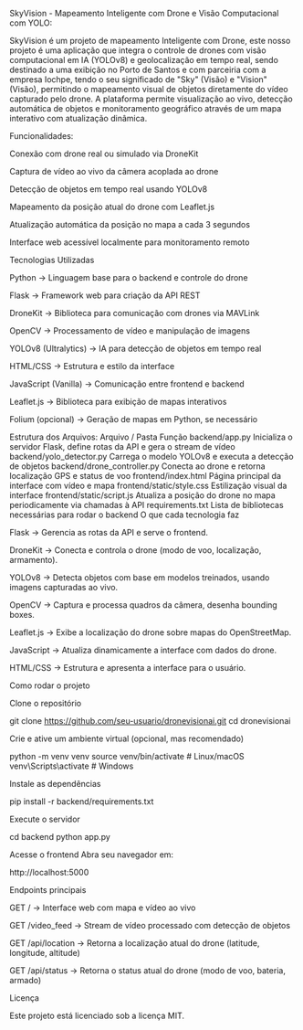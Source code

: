 SkyVision - Mapeamento Inteligente com Drone e Visão Computacional com YOLO:

SkyVision é um projeto de mapeamento Inteligente com Drone, este nosso projeto é uma aplicação que integra o controle de drones com visão computacional em IA (YOLOv8) e geolocalização em tempo real, sendo destinado a uma exibição no Porto de Santos e com parceiria com a empresa Iochpe, tendo o seu significado de "Sky" (Visão) e "Vision" (Visão), permitindo o mapeamento visual de objetos diretamente do vídeo capturado pelo drone. A plataforma permite visualização ao vivo, detecção automática de objetos e monitoramento geográfico através de um mapa interativo com atualização dinâmica.

Funcionalidades:

Conexão com drone real ou simulado via DroneKit

Captura de vídeo ao vivo da câmera acoplada ao drone

Detecção de objetos em tempo real usando YOLOv8

Mapeamento da posição atual do drone com Leaflet.js

Atualização automática da posição no mapa a cada 3 segundos

Interface web acessível localmente para monitoramento remoto

Tecnologias Utilizadas

Python → Linguagem base para o backend e controle do drone

Flask → Framework web para criação da API REST

DroneKit → Biblioteca para comunicação com drones via MAVLink

OpenCV → Processamento de vídeo e manipulação de imagens

YOLOv8 (Ultralytics) → IA para detecção de objetos em tempo real

HTML/CSS → Estrutura e estilo da interface

JavaScript (Vanilla) → Comunicação entre frontend e backend

Leaflet.js → Biblioteca para exibição de mapas interativos

Folium (opcional) → Geração de mapas em Python, se necessário

Estrutura dos Arquivos:
Arquivo / Pasta	Função
backend/app.py	Inicializa o servidor Flask, define rotas da API e gera o stream de vídeo
backend/yolo_detector.py	Carrega o modelo YOLOv8 e executa a detecção de objetos
backend/drone_controller.py	Conecta ao drone e retorna localização GPS e status de voo
frontend/index.html	Página principal da interface com vídeo e mapa
frontend/static/style.css	Estilização visual da interface
frontend/static/script.js	Atualiza a posição do drone no mapa periodicamente via chamadas à API
requirements.txt	Lista de bibliotecas necessárias para rodar o backend
O que cada tecnologia faz

Flask → Gerencia as rotas da API e serve o frontend.

DroneKit → Conecta e controla o drone (modo de voo, localização, armamento).

YOLOv8 → Detecta objetos com base em modelos treinados, usando imagens capturadas ao vivo.

OpenCV → Captura e processa quadros da câmera, desenha bounding boxes.

Leaflet.js → Exibe a localização do drone sobre mapas do OpenStreetMap.

JavaScript → Atualiza dinamicamente a interface com dados do drone.

HTML/CSS → Estrutura e apresenta a interface para o usuário.

Como rodar o projeto

Clone o repositório

git clone https://github.com/seu-usuario/dronevisionai.git
cd dronevisionai


Crie e ative um ambiente virtual (opcional, mas recomendado)

python -m venv venv
source venv/bin/activate        # Linux/macOS
venv\Scripts\activate           # Windows


Instale as dependências

pip install -r backend/requirements.txt


Execute o servidor

cd backend
python app.py


Acesse o frontend
Abra seu navegador em:

http://localhost:5000

Endpoints principais

GET / → Interface web com mapa e vídeo ao vivo

GET /video_feed → Stream de vídeo processado com detecção de objetos

GET /api/location → Retorna a localização atual do drone (latitude, longitude, altitude)

GET /api/status → Retorna o status atual do drone (modo de voo, bateria, armado)

Licença

Este projeto está licenciado sob a licença MIT.
